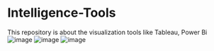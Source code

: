 # Intelligence-Tools
This repository is about the visualization tools like Tableau, Power Bi
![image](https://github.com/shivam199708/Intelligence-Tools/assets/101977665/c9010f10-9485-4c1e-a3a7-36f374ec8149)
![image](https://github.com/shivam199708/Intelligence-Tools/assets/101977665/56a0f325-07d1-4122-afcc-bb87a0931410)
![image](https://github.com/shivam199708/Intelligence-Tools/assets/101977665/ada4a51a-3804-400e-9117-67a6ffc6fdb5)
